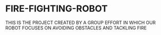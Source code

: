 # FIRE-FIGHTING-ROBOT
THIS IS THE PROJECT CREATED BY A GROUP EFFORT IN WHICH OUR ROBOT FOCUSES ON AVOIDING OBSTACLES AND TACKLING FIRE
